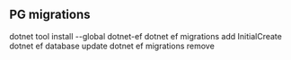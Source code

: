 ## PG migrations
dotnet tool install --global dotnet-ef
dotnet ef migrations add InitialCreate
dotnet ef database update
dotnet ef migrations remove
